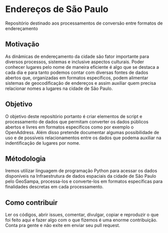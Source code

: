 # Endereços de São Paulo

Repositório destinado aos processamentos de conversão entre formatos de endereçamento

## Motivação

As dinâmicas de endereçamento da cidade são fator importante para diversos processos, sistemas e inclusive aspectos culturais. Poder conhecer lugares pelo nome de maneira eficiente é algo que se destaca a cada dia e para tanto podemos contar com diversas fontes de dados abertos que, organizadas em formatos específicos, podem alimentar sistemas de geocodificação de endereços e assim auxiliar quem precisa relacionar nomes a lugares na cidade de São Paulo.

## Objetivo

O objetivo deste repositório portanto é criar elementos de script e processamento de dados que permitam converter os dados públicos abertos e livres em formatos específicos como por exemplo o OpenAddress. Além disso pretende documentar algumas possibilidade de uso e de possíveis relacionamentos entre os dados que podema auxiliar na indentificação de lugares por nome.

## Métodologia

Iremos utilizar linguagem de programação Python para acessar os dados disponíveis na Infraestrutura de dados espaciais da cidade de São Paulo pelo GeoSampa, processa-los e converte-los em formatos específicas para finalidades descretas em cada processamento. 

## Como contribuir

Ler os códigos, abrir issues, comentar, divulgar, copiar e reproduzir o que foi feito aqui e fazer algo com o que fizemos é uma enorme contribuição. Conta pra gente e não exite em enviar seu pull request.
